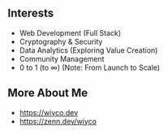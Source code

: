 ## Interests

- Web Development (Full Stack)
- Cryptography & Security
- Data Analytics (Exploring Value Creation)
- Community Management
- 0 to 1 (to ∞) (Note: From Launch to Scale)

## More About Me

- https://wiyco.dev
- https://zenn.dev/wiyco
